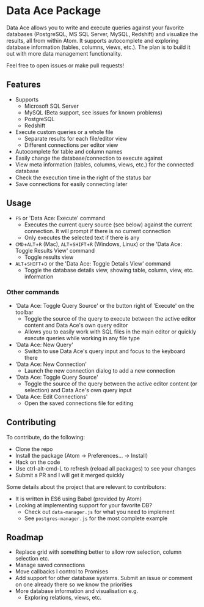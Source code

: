 # Data Ace Package

Data Ace allows you to write and execute queries against your favorite databases (PostgreSQL, MS SQL Server, MySQL, Redshift) and visualize the results, all from within Atom. It supports autocomplete and exploring database information (tables, columns, views, etc.). The plan is to build it out with more data management functionality.

Feel free to open issues or make pull requests!

## Features
- Supports
  - Microsoft SQL Server
  - MySQL (Beta support, see issues for known problems)
  - PostgreSQL
  - Redshift
- Execute custom queries or a whole file
  - Separate results for each file/editor view
  - Different connections per editor view
- Autocomplete for table and column names
- Easily change the database/connection to execute against
- View meta information (tables, columns, views, etc.) for the connected database
- Check the execution time in the right of the status bar
- Save connections for easily connecting later

## Usage
- `F5` or 'Data Ace: Execute' command
  - Executes the current query source (see below) against the current connection. It will prompt if there is no current connection
  - Only executes the selected text if there is any
- `CMD`+`ALT`+`R` (Mac), `ALT`+`SHIFT`+`R` (Windows, Linux) or the 'Data Ace: Toggle Results View' command
  - Toggle results view
- `ALT`+`SHIFT`+`D` or the 'Data Ace: Toggle Details View' command
  - Toggle the database details view, showing table, column, view, etc. information

### Other commands
- 'Data Ace: Toggle Query Source' or the button right of 'Execute' on the toolbar
  - Toggle the source of the query to execute between the active editor content and Data Ace's own query editor
  - Allows you to easily work with SQL files in the main editor or quickly execute queries while working in any file type
- 'Data Ace: New Query'
  - Switch to use Data Ace's query input and focus to the keyboard there
- 'Data Ace: New Connection'
  - Launch the new connection dialog to add a new connection
- 'Data Ace: Toggle Query Source'
  - Toggle the source of the query between the active editor content (or selection) and Data Ace's own query input
- 'Data Ace: Edit Connections'
  - Open the saved connections file for editing

## Contributing
To contribute, do the following:
- Clone the repo
- Install the package (Atom -> Preferences... -> Install)
- Hack on the code
- Use ctrl-alt-cmd-L to refresh (reload all packages) to see your changes
- Submit a PR and I will get it merged quickly

Some details about the project that are relevant to contributors:
- It is written in ES6 using Babel (provided by Atom)
- Looking at implementing support for your favorite DB?
  - Check out `data-manager.js` for what you need to implement
  - See `postgres-manager.js` for the most complete example

## Roadmap
- Replace grid with something better to allow row selection, column selection etc.
- Manage saved connections
- Move callbacks I control to Promises
- Add support for other database systems. Submit an issue or comment on one already there so we know the priorities
- More database information and visualisation e.g.
  - Exploring relations, views, etc.
